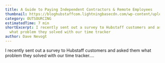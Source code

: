 ```yaml
---
title: A Guide to Paying Independent Contractors & Remote Employees
thumbnail: https://bloghubstaffcom.lightningbasecdn.com/wp-content/uploads/2021/08/How-to-pay-freelance@2x-600x300.jpg
category: OUTSOURCING
estimatedTime: 7 min
shortExcerpt: I recently sent out a survey to Hubstaff customers and asked them
  what problem they solved with our time tracker
author: Dave Nevogt
---
```

I recently sent out a survey to Hubstaff customers and asked them what problem they solved with our time tracker.…